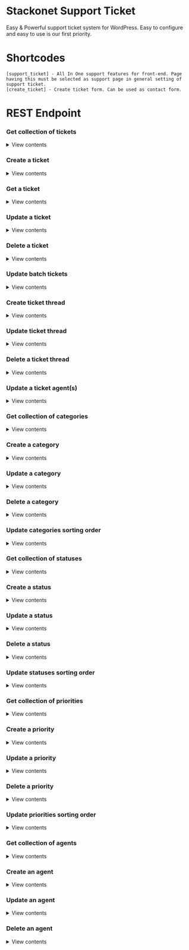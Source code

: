 # Stackonet Support Ticket
Easy & Powerful support ticket system for WordPress. Easy to configure and easy to use is our first priority.

# Shortcodes
```
[support_ticket] - All In One support features for front-end. Page having this must be selected as support page in general setting of support ticket.
[create_ticket] - Create ticket form. Can be used as contact form.
```

# REST Endpoint

### Get collection of tickets

<details>
<summary>View contents</summary>


Endpoint

`[GET /wp-json/stackonet-support-ticket/v1/tickets]`

Params:

| Property          | Type      | Required  | Default   | Description                                                           |
|-------------------|-----------|-----------|-----------|-----------------------------------------------------------------------|
| `page`            | integer   | **no**    | `1`       | Current page of the collection.                                       |
| `per_page`        | integer   | **no**    | `10`      | Maximum number of items to be returned in result set.                 |
| `search`          | string    | **no**    | `null`    | Limit results to those matching a string.                             |
| `city`            | string    | **no**    | `null`    | Limit results to those matching a city.                               |
| `ticket_status`   | integer   | **no**    | `null`    | Limit results to those matching ticket status.                        |
| `ticket_category` | integer   | **no**    | `null`    | Limit results to those matching ticket category.                      |
| `ticket_priority` | integer   | **no**    | `null`    | Limit results to those matching ticket priority.                      |
| `agent`           | integer   | **no**    | `null`    | Agent user id. Limit results to those matching support ticket agents  |


</details>

### Create a ticket

<details>
<summary>View contents</summary>


Endpoint

`[POST /wp-json/stackonet-support-ticket/v1/tickets]`

Params:

| Property          | Type      | Required  | Default   | Description                   |
|-------------------|-----------|-----------|-----------|-------------------------------|
| `name`            | string    | **yes**   | `null`    | User full name.               |
| `email`           | string    | **yes**   | `null`    | User email address.           |
| `subject`         | string    | **yes**   | `null`    | Ticket subject.               |
| `content`         | string    | **yes**   | `null`    | Ticket content.               |
| `phone_number`    | string    | **no**    | `null`    | User phone number.            |
| `category`        | integer   | **no**    | `null`    | Ticket category id.           |
| `status`          | integer   | **no**    | `null`    | Ticket status id.             |
| `priority`        | integer   | **no**    | `null`    | Ticket priority.              |
| `attachments`     | array     | **no**    | `[]`      | Array of WordPress media ID.  |


</details>

### Get a ticket

<details>
<summary>View contents</summary>


Endpoint

`[GET /wp-json/stackonet-support-ticket/v1/tickets/{id}]`

Replace `{id}` with actual ticket id.

</details>

### Update a ticket

<details>
<summary>View contents</summary>


Endpoint

`[POST|PUT|PATCH /wp-json/stackonet-support-ticket/v1/tickets/{id}]`

Replace `{id}` with actual ticket id.

Params: This endpoint accept same argument as create endpoint.

</details>

### Delete a ticket

<details>
<summary>View contents</summary>


Endpoint

`[DELETE /wp-json/stackonet-support-ticket/v1/tickets/{id}]`

Replace `{id}` with actual ticket id.

Params:

| Property  | Type     | Required | Default | Description                                        |
|-----------|----------|----------|---------|----------------------------------------------------|
| `action`  | string   | **no**   | `trash` | Value can be `trash` or `restore` or `delete`.     |


</details>

### Update batch tickets

<details>
<summary>View contents</summary>


Endpoint

`[POST /wp-json/stackonet-support-ticket/v1/tickets/batch]`

Params:

| Property  | Type     | Required | Default | Description                           |
|-----------|----------|----------|---------|---------------------------------------|
| `trash`   | array    | **no**   | `[]`    | Array of ticket id to be trashed.     |
| `restore` | array    | **no**   | `[]`    | Array of ticket id to be restored.    |
| `delete`  | array    | **no**   | `[]`    | Array of ticket id to be deleted.     |

</details>

### Create ticket thread

<details>
<summary>View contents</summary>


Endpoint

`[POST /wp-json/stackonet-support-ticket/v1/tickets/{id}/thread]`

Replace `{id}` with actual ticket id.

Params:

| Property              | Type     | Required | Default | Description                                                                           |
|-----------------------|----------|----------|---------|---------------------------------------------------------------------------------------|
| `thread_type`         | string   | **no**   | `null`  | Thread type. Value can be `report` or `log` or `reply` or `note` or `sms` or `email`. |
| `thread_content`      | array    | **no**   | `null`  | Thread content.                                                                       |
| `thread_attachments`  | array    | **no**   | `[]`    | Thread attachments. Array of WordPress media attachment id.                           |

</details>

### Update ticket thread

<details>
<summary>View contents</summary>


Endpoint

`[POST|PUT|PATCH /wp-json/stackonet-support-ticket/v1/tickets/{id}/thread/{thread_id}]`

Replace `{id}` with actual ticket id. and replace `{thread_id}` with actual thread id.

Params:

| Property              | Type     | Required | Default | Description       |
|-----------------------|----------|----------|---------|-------------------|
| `thread_content`      | array    | **no**   | `null`  | Thread content.   |

</details>

### Delete a ticket thread

<details>
<summary>View contents</summary>


Endpoint

`[DELETE /wp-json/stackonet-support-ticket/v1/tickets/{id}/thread/{thread_id}]`

Replace `{id}` with actual ticket id. and replace `{thread_id}` with actual thread id.

</details>


### Update a ticket agent(s)

<details>
<summary>View contents</summary>


Endpoint

`[POST|PUT|PATCH /wp-json/stackonet-support-ticket/v1/tickets/{id}/agent]`

Replace `{id}` with actual ticket id.

Params:

| Property      | Type     | Required | Default | Description                             |
|---------------|----------|----------|---------|-----------------------------------------|
| `agents_ids`  | array    | **no**   | `[]`    | Array of agents ids to assign ticket.   |

</details>


### Get collection of categories

<details>
<summary>View contents</summary>


Endpoint

`[GET /wp-json/stackonet-support-ticket/v1/categories]`

</details>


### Create a category

<details>
<summary>View contents</summary>


Endpoint

`[POST /wp-json/stackonet-support-ticket/v1/categories]`

Params:

| Property      | Type     | Required | Default | Description                                   |
|---------------|----------|----------|---------|-----------------------------------------------|
| `name`        | string   | **yes**  | `null`  | Category name.                                |
| `slug`        | string   | **no**   | `null`  | Category slug. Must be unique for category.   |
| `description` | string   | **no**   | `null`  | Category description.                         |
| `parent`      | integer  | **no**   | `null`  | Parent category ID.                           |

</details>

### Update a category

<details>
<summary>View contents</summary>


Endpoint

`[POST|PUT|PATCH /wp-json/stackonet-support-ticket/v1/categories/{id}]`

Replace `{id}` with actual category id.

Params:

| Property      | Type     | Required | Default | Description                                   |
|---------------|----------|----------|---------|-----------------------------------------------|
| `name`        | string   | **no**   | `null`  | Category name.                                |
| `slug`        | string   | **no**   | `null`  | Category slug. Must be unique for category.   |

</details>

### Delete a category

<details>
<summary>View contents</summary>


Endpoint

`[DELETE /wp-json/stackonet-support-ticket/v1/categories/{id}]`

Replace `{id}` with actual ticket id.

</details>

### Update categories sorting order

<details>
<summary>View contents</summary>


Endpoint

`[POST /wp-json/stackonet-support-ticket/v1/categories/batch]`

Params:

| Property      | Type     | Required | Default | Description                                                         |
|---------------|----------|----------|---------|---------------------------------------------------------------------|
| `menu_orders` | array    | **no**   | `[]`    | Array of all categories ID. New order will be set by numeric order. |

</details>


### Get collection of statuses

<details>
<summary>View contents</summary>


Endpoint

`[GET /wp-json/stackonet-support-ticket/v1/statuses]`

</details>


### Create a status

<details>
<summary>View contents</summary>


Endpoint

`[POST /wp-json/stackonet-support-ticket/v1/statuses]`

Params:

| Property      | Type     | Required | Default | Description                                   |
|---------------|----------|----------|---------|-----------------------------------------------|
| `name`        | string   | **yes**  | `null`  | Status name.                                  |
| `slug`        | string   | **no**   | `null`  | Status slug. Must be unique for status.       |
| `description` | string   | **no**   | `null`  | Status description.                           |
| `parent`      | integer  | **no**   | `null`  | Parent status ID.                             |

</details>

### Update a status

<details>
<summary>View contents</summary>


Endpoint

`[POST|PUT|PATCH /wp-json/stackonet-support-ticket/v1/statuses/{id}]`

Replace `{id}` with actual status id.

Params:

| Property      | Type     | Required | Default | Description                                   |
|---------------|----------|----------|---------|-----------------------------------------------|
| `name`        | string   | **no**   | `null`  | Status name.                                  |
| `slug`        | string   | **no**   | `null`  | Status slug. Must be unique for status.       |

</details>

### Delete a status

<details>
<summary>View contents</summary>


Endpoint

`[DELETE /wp-json/stackonet-support-ticket/v1/statuses/{id}]`

Replace `{id}` with actual status id.

</details>

### Update statuses sorting order

<details>
<summary>View contents</summary>


Endpoint

`[POST /wp-json/stackonet-support-ticket/v1/statuses/batch]`

Params:

| Property      | Type     | Required | Default | Description                                                        |
|---------------|----------|----------|---------|--------------------------------------------------------------------|
| `menu_orders` | array    | **no**   | `[]`    | Array of all statuses ID. New order will be set by numeric order.  |

</details>



### Get collection of priorities

<details>
<summary>View contents</summary>


Endpoint

`[GET /wp-json/stackonet-support-ticket/v1/priorities]`

</details>


### Create a priority

<details>
<summary>View contents</summary>


Endpoint

`[POST /wp-json/stackonet-support-ticket/v1/priorities]`

Params:

| Property      | Type     | Required | Default | Description                                   |
|---------------|----------|----------|---------|-----------------------------------------------|
| `name`        | string   | **yes**  | `null`  | Priority name.                                |
| `slug`        | string   | **no**   | `null`  | Priority slug. Must be unique for priority.   |
| `description` | string   | **no**   | `null`  | Priority description.                         |
| `parent`      | integer  | **no**   | `null`  | Parent priority ID.                           |

</details>

### Update a priority

<details>
<summary>View contents</summary>


Endpoint

`[POST|PUT|PATCH /wp-json/stackonet-support-ticket/v1/priorities/{id}]`

Replace `{id}` with actual priority id.

Params:

| Property      | Type     | Required | Default | Description                                   |
|---------------|----------|----------|---------|-----------------------------------------------|
| `name`        | string   | **no**   | `null`  | Priority name.                                |
| `slug`        | string   | **no**   | `null`  | Priority slug. Must be unique for priority.   |

</details>

### Delete a priority

<details>
<summary>View contents</summary>


Endpoint

`[DELETE /wp-json/stackonet-support-ticket/v1/priorities/{id}]`

Replace `{id}` with actual priority id.

</details>

### Update priorities sorting order

<details>
<summary>View contents</summary>


Endpoint

`[POST /wp-json/stackonet-support-ticket/v1/priorities/batch]`

Params:

| Property      | Type     | Required | Default | Description                                                         |
|---------------|----------|----------|---------|---------------------------------------------------------------------|
| `menu_orders` | array    | **no**   | `[]`    | Array of all priorities ID. New order will be set by numeric order. |

</details>



### Get collection of agents

<details>
<summary>View contents</summary>


Endpoint

`[GET /wp-json/stackonet-support-ticket/v1/agents]`

</details>


### Create an agent

<details>
<summary>View contents</summary>


Endpoint

`[POST /wp-json/stackonet-support-ticket/v1/agents]`

Params:

| Property      | Type     | Required | Default | Description           |
|---------------|----------|----------|---------|-----------------------|
| `user_id`     | integer  | **yes**  | `null`  | WordPress user ID.    |
| `role_id`     | string   | **yes**  | `null`  | Agent role ID.        |

</details>

### Update an agent

<details>
<summary>View contents</summary>


Endpoint

`[POST|PUT|PATCH /wp-json/stackonet-support-ticket/v1/agents/{id}]`

Replace `{id}` with actual agent id.

Params:

| Property      | Type     | Required | Default | Description       |
|---------------|----------|----------|---------|-------------------|
| `role_id`     | string   | **no**   | `null`  | Agent role ID.    |

</details>

### Delete an agent

<details>
<summary>View contents</summary>


Endpoint

`[DELETE /wp-json/stackonet-support-ticket/v1/agents/{id}]`

Replace `{id}` with actual agent id.

</details>
